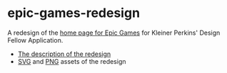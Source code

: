 # epic-games-redesign

A redesign of the [home page for Epic Games](https://www.epicgames.com/site/en-US/home) for Kleiner Perkins' Design Fellow Application.

- [The description of the redesign](redesign_description.md)
- [SVG](epic_games_homepage_redesign.svg) and [PNG](epic_games_homepage_redesign.png) assets of the redesign
